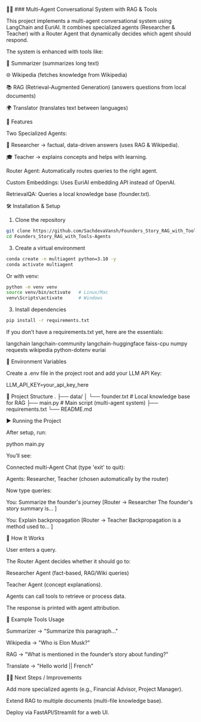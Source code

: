 🧑‍💻 ### Multi-Agent Conversational System with RAG & Tools

This project implements a multi-agent conversational system using LangChain and EuriAI.
It combines specialized agents (Researcher & Teacher) with a Router Agent that dynamically decides which agent should respond.

The system is enhanced with tools like:

📄 Summarizer (summarizes long text)

🌐 Wikipedia (fetches knowledge from Wikipedia)

📚 RAG (Retrieval-Augmented Generation) (answers questions from local documents)

🌍 Translator (translates text between languages)

🚀 Features

Two Specialized Agents:

🧪 Researcher → factual, data-driven answers (uses RAG & Wikipedia).

🎓 Teacher → explains concepts and helps with learning.

Router Agent: Automatically routes queries to the right agent.

Custom Embeddings: Uses EuriAI embedding API instead of OpenAI.

RetrievalQA: Queries a local knowledge base (founder.txt).

🛠️ Installation & Setup

1. Clone the repository

```bash
git clone https://github.com/SachdevaVansh/Founders_Story_RAG_with_Tools-Agents.git
cd Founders_Story_RAG_with_Tools-Agents
```

3. Create a virtual environment

```bash
conda create -n multiagent python=3.10 -y
conda activate multiagent
```

Or with venv:

```bash
python -m venv venv
source venv/bin/activate   # Linux/Mac
venv\Scripts\activate      # Windows
```

3. Install dependencies

```bash
pip install -r requirements.txt
```

If you don’t have a requirements.txt yet, here are the essentials:

langchain
langchain-community
langchain-huggingface
faiss-cpu
numpy
requests
wikipedia
python-dotenv
euriai

🔑 Environment Variables

Create a .env file in the project root and add your LLM API Key:

LLM_API_KEY=your_api_key_here

📂 Project Structure
.
├── data/
│   └── founder.txt        # Local knowledge base for RAG
├── main.py                # Main script (multi-agent system)
├── requirements.txt
└── README.md

▶️ Running the Project

After setup, run:

python main.py


You’ll see:

Connected multi-Agent Chat (type 'exit' to quit):

Agents: Researcher, Teacher (chosen automatically by the router) 


Now type queries:

You: Summarize the founder's journey
[Router -> Researcher
  The founder's story summary is... ]

You: Explain backpropagation
[Router -> Teacher
  Backpropagation is a method used to... ]

🧩 How It Works

User enters a query.

The Router Agent decides whether it should go to:

Researcher Agent (fact-based, RAG/Wiki queries)

Teacher Agent (concept explanations).

Agents can call tools to retrieve or process data.

The response is printed with agent attribution.

📝 Example Tools Usage

Summarizer → "Summarize this paragraph..."

Wikipedia → "Who is Elon Musk?"

RAG → "What is mentioned in the founder’s story about funding?"

Translate → "Hello world || French"

🧑‍🔧 Next Steps / Improvements

Add more specialized agents (e.g., Financial Advisor, Project Manager).

Extend RAG to multiple documents (multi-file knowledge base).

Deploy via FastAPI/Streamlit for a web UI.
